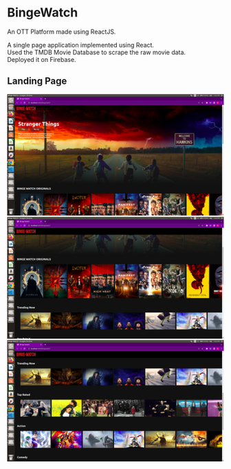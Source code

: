 # BingeWatch

An OTT Platform made using ReactJS.

A single page application implemented using React.<br/>
Used the TMDB Movie Database to scrape the raw movie data.<br/>
Deployed it on Firebase.

## Landing Page

![Web App](https://github.com/ChakitBhandari/BingeWatch/blob/main/1.png)
![Web App](https://github.com/ChakitBhandari/BingeWatch/blob/main/2.png)
![Web App](https://github.com/ChakitBhandari/BingeWatch/blob/main/3.png)
